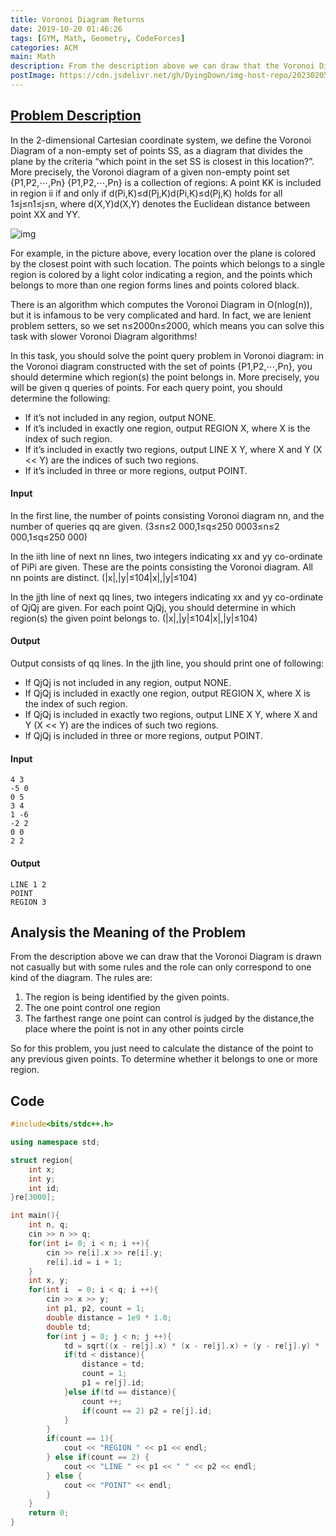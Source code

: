 ```yaml
---
title: Voronoi Diagram Returns
date: 2019-10-20 01:46:26
tags: [GYM, Math, Geometry, CodeForces]
categories: ACM
main: Math
description: From the description above we can draw that the Voronoi Diagram is drawn not casually but with some rules and the role can only correspond to one kind of the diagram.
postImage: https://cdn.jsdelivr.net/gh/DyingDown/img-host-repo/202302051735424.png
---
```


## [Problem Description](https://codeforces.com/gym/102058/problem/K)

In the 2-dimensional Cartesian coordinate system, we define the Voronoi Diagram of a non-empty set of points SS, as a diagram that divides the plane by the criteria “which point in the set SS is closest in this location?”. More precisely, the Voronoi diagram of a given non-empty point set {P1,P2,⋯,Pn} {P1,P2,⋯,Pn} is a collection of regions: A point KK is included in region ii if and only if d(Pi,K)≤d(Pj,K)d(Pi,K)≤d(Pj,K) holds for all 1≤j≤n1≤j≤n, where d(X,Y)d(X,Y) denotes the Euclidean distance between point XX and YY.

![img](https://vj.z180.cn/bc3d9eeded6d2d40ab23c4303926dd8a?v=1570359121)

For example, in the picture above, every location over the plane is colored by the closest point with such location. The points which belongs to a single region is colored by a light color indicating a region, and the points which belongs to more than one region forms lines and points colored black.

There is an algorithm which computes the Voronoi Diagram in O(nlog(n)), but it is infamous to be very complicated and hard. In fact, we are lenient problem setters, so we set n≤2000n≤2000, which means you can solve this task with slower Voronoi Diagram algorithms!

In this task, you should solve the point query problem in Voronoi diagram: in the Voronoi diagram constructed with the set of points {P1,P2,⋯,Pn}, you should determine which region(s) the point belongs in. More precisely, you will be given q queries of points. For each query point, you should determine the following:

- If it’s not included in any region, output NONE.
- If it’s included in exactly one region, output REGION X, where X is the index of such region.
- If it’s included in exactly two regions, output LINE X Y, where X and Y (X << Y) are the indices of such two regions.
- If it’s included in three or more regions, output POINT.

#### Input

 In the first line, the number of points consisting Voronoi diagram nn, and the number of queries qq are given. (3≤n≤2 000,1≤q≤250 0003≤n≤2 000,1≤q≤250 000)

In the iith line of next nn lines, two integers indicating xx and yy co-ordinate of PiPi are given. These are the points consisting the Voronoi diagram. All nn points are distinct. (|x|,|y|≤104|x|,|y|≤104)

In the jjth line of next qq lines, two integers indicating xx and yy co-ordinate of QjQj are given. For each point QjQj, you should determine in which region(s) the given point belongs to. (|x|,|y|≤104|x|,|y|≤104)

#### Output

Output consists of qq lines. In the jjth line, you should print one of following:

- If QjQj is not included in any region, output NONE.
- If QjQj is included in exactly one region, output REGION X, where X is the index of such region.
- If QjQj is included in exactly two regions, output LINE X Y, where X and Y (X << Y) are the indices of such two regions.
- If QjQj is included in three or more regions, output POINT.

#### Input

```
4 3
-5 0
0 5
3 4
1 -6
-2 2
0 0
2 2
```

#### Output

```
LINE 1 2
POINT
REGION 3
```

## Analysis the Meaning of the Problem

From the description above we can draw that the Voronoi Diagram is drawn not casually but with some rules and the role can only correspond to one kind of the diagram. The rules are:

1. The region is being identified by the given points.
2. The one point control one region
3. The farthest range one point can control is judged by the distance,the place where the point is not in any other points circle

So for this problem, you just need to calculate the distance of the point to any previous given points. To determine whether it belongs to one or more region.

## Code

```c++
#include<bits/stdc++.h>

using namespace std;

struct region{
	int x;
	int y;
	int id;
}re[3000];

int main(){
	int n, q;
	cin >> n >> q;
	for(int i= 0; i < n; i ++){
		cin >> re[i].x >> re[i].y;
		re[i].id = i + 1;
	}
	int x, y;
	for(int i  = 0; i < q; i ++){
		cin >> x >> y;
		int p1, p2, count = 1;
		double distance = 1e9 * 1.0;
		double td;
		for(int j = 0; j < n; j ++){
			td = sqrt((x - re[j].x) * (x - re[j].x) + (y - re[j].y) * (y - re[j].y));
			if(td < distance){
				distance = td;
				count = 1;
				p1 = re[j].id;
			}else if(td == distance){
				count ++;
				if(count == 2) p2 = re[j].id;
			}
		}
		if(count == 1){
			cout << "REGION " << p1 << endl;
		} else if(count == 2) {
			cout << "LINE " << p1 << " " << p2 << endl;
		} else {
			cout << "POINT" << endl;
		}
	}
	return 0;
}
```
